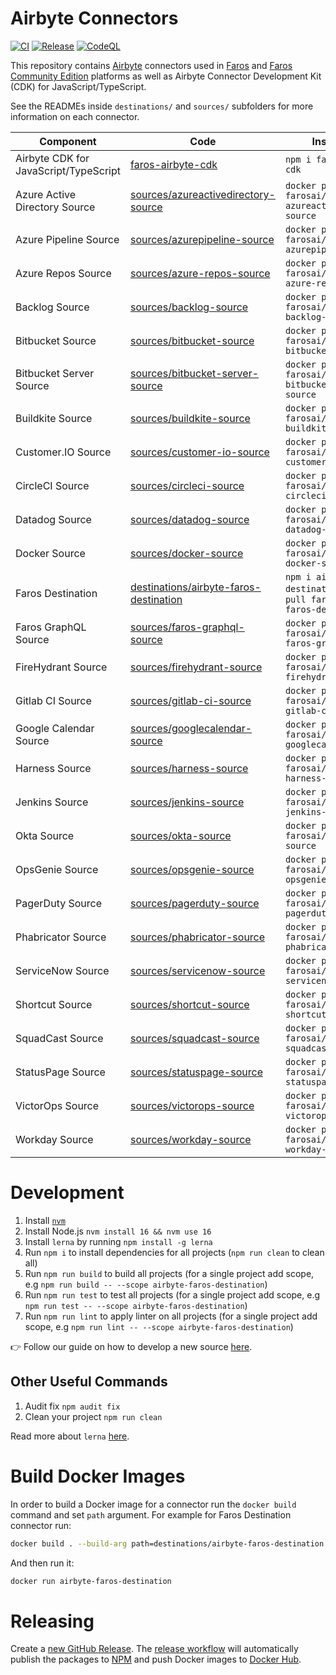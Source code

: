 # Airbyte Connectors

[![CI](https://github.com/faros-ai/airbyte-connectors/actions/workflows/ci.yml/badge.svg)](https://github.com/faros-ai/airbyte-connectors/actions/workflows/ci.yml) [![Release](https://github.com/faros-ai/airbyte-connectors/actions/workflows/release.yml/badge.svg)](https://github.com/faros-ai/airbyte-connectors/actions/workflows/release.yml) [![CodeQL](https://github.com/faros-ai/airbyte-connectors/actions/workflows/codeql-analysis.yml/badge.svg)](https://github.com/faros-ai/airbyte-connectors/actions/workflows/codeql-analysis.yml)

This repository contains [Airbyte](https://airbyte.io/) connectors used in [Faros](https://www.faros.ai) and [Faros Community Edition](https://github.com/faros-ai/faros-community-edition) platforms as well as Airbyte Connector Development Kit (CDK) for JavaScript/TypeScript.

See the READMEs inside `destinations/` and `sources/` subfolders for more information on each connector.

| Component                             | Code                                                                             | Installation                                                                         | Version                                                                                                                                                                                                                                                                                                                  |
| ------------------------------------- | -------------------------------------------------------------------------------- | ------------------------------------------------------------------------------------ | ------------------------------------------------------------------------------------------------------------------------------------------------------------------------------------------------------------------------------------------------------------------------------------------------------------------------ |
| Airbyte CDK for JavaScript/TypeScript | [faros-airbyte-cdk](faros-airbyte-cdk)                                           | `npm i faros-airbyte-cdk`                                                            | [![npm package](https://img.shields.io/npm/v/faros-airbyte-cdk?color=blue&label=npm)](https://www.npmjs.com/package/faros-airbyte-cdk)                                                                                                                                                                                   |
| Azure Active Directory Source         | [sources/azureactivedirectory-source](sources/azureactivedirectory-source)       | `docker pull farosai/airbyte-azureactivedirectory-source`                            | [![](https://img.shields.io/docker/v/farosai/airbyte-azureactivedirectory-source?color=blue&label=docker)](https://hub.docker.com/r/farosai/airbyte-azureactivedirectory-source/tags)                                                                                                                                    |
| Azure Pipeline Source                 | [sources/azurepipeline-source](sources/azurepipeline-source)                     | `docker pull farosai/airbyte-azurepipeline-source`                                   | [![](https://img.shields.io/docker/v/farosai/airbyte-azurepipeline-source?color=blue&label=docker)](https://hub.docker.com/r/farosai/airbyte-azurepipeline-source/tags)                                                                                                                                                  |
| Azure Repos Source                    | [sources/azure-repos-source](sources/azure-repos-source)                         | `docker pull farosai/airbyte-azure-repos-source`                                     | [![](https://img.shields.io/docker/v/farosai/airbyte-azure-repos-source?color=blue&label=docker)](https://hub.docker.com/r/farosai/airbyte-azure-repos-source/tags)                                                                                                                                                      |
| Backlog Source                        | [sources/backlog-source](sources/backlog-source)                                 | `docker pull farosai/airbyte-backlog-source`                                         | [![](https://img.shields.io/docker/v/farosai/airbyte-backlog-source?color=blue&label=docker)](https://hub.docker.com/r/farosai/airbyte-backlog-source/tags)                                                                                                                                                              |
| Bitbucket Source                      | [sources/bitbucket-source](sources/bitbucket-source)                             | `docker pull farosai/airbyte-bitbucket-source`                                       | [![](https://img.shields.io/docker/v/farosai/airbyte-bitbucket-source?color=blue&label=docker)](https://hub.docker.com/r/farosai/airbyte-bitbucket-source/tags)                                                                                                                                                          |
| Bitbucket Server Source               | [sources/bitbucket-server-source](sources/bitbucket-server-source)               | `docker pull farosai/airbyte-bitbucket-server-source`                                | [![](https://img.shields.io/docker/v/farosai/airbyte-bitbucket-server-source?color=blue&label=docker)](https://hub.docker.com/r/farosai/airbyte-bitbucket-server-source/tags)                                                                                                                                            |
| Buildkite Source                      | [sources/buildkite-source](sources/buildkite-source)                             | `docker pull farosai/airbyte-buildkite-source`                                       | [![](https://img.shields.io/docker/v/farosai/airbyte-buildkite-source?color=blue&label=docker)](https://hub.docker.com/r/farosai/airbyte-buildkite-source/tags)                                                                                                                                                          |
| Customer.IO Source                    | [sources/customer-io-source](sources/customer-io-source)                         | `docker pull farosai/airbyte-customer-io-source`                                     | [![](https://img.shields.io/docker/v/farosai/airbyte-customer-io-source?color=blue&label=docker)](https://hub.docker.com/r/farosai/airbyte-customer-io-source/tags)                                                                                                                                                      |
| CircleCI Source                       | [sources/circleci-source](sources/circleci-source)                               | `docker pull farosai/airbyte-circleci-source`                                        | [![](https://img.shields.io/docker/v/farosai/airbyte-circleci-source?color=blue&label=docker)](https://hub.docker.com/r/farosai/airbyte-circleci-source/tags)                                                                                                                                                            |
| Datadog Source                        | [sources/datadog-source](sources/datadog-source)                                 | `docker pull farosai/airbyte-datadog-source`                                         | [![](https://img.shields.io/docker/v/farosai/airbyte-datadog-source?color=blue&label=docker)](https://hub.docker.com/r/farosai/airbyte-datadog-source/tags)                                                                                                                                                              |
| Docker Source                         | [sources/docker-source](sources/docker-source)                                   | `docker pull farosai/airbyte-docker-source`                                          | [![](https://img.shields.io/docker/v/farosai/airbyte-docker-source?color=blue&label=docker)](https://hub.docker.com/r/farosai/airbyte-docker-source/tags)                                                                                                                                                                |
| Faros Destination                     | [destinations/airbyte-faros-destination](destinations/airbyte-faros-destination) | `npm i airbyte-faros-destination` or `docker pull farosai/airbyte-faros-destination` | [![npm package](https://img.shields.io/npm/v/airbyte-faros-destination?color=blue&label=npm)](https://www.npmjs.com/package/airbyte-faros-destination) [![](https://img.shields.io/docker/v/farosai/airbyte-faros-destination?color=blue&label=docker)](https://hub.docker.com/r/farosai/airbyte-faros-destination/tags) |
| Faros GraphQL Source                  | [sources/faros-graphql-source](sources/faros-graphql-source)                     | `docker pull farosai/airbyte-faros-graphql-source`                                   | [![](https://img.shields.io/docker/v/farosai/airbyte-faros-graphql-source?color=blue&label=docker)](https://hub.docker.com/r/farosai/airbyte-faros-graphql-source/tags)                                                                                                                                                  |
| FireHydrant Source                    | [sources/firehydrant-source](sources/firehydrant-source)                         | `docker pull farosai/airbyte-firehydrant-source`                                     | [![](https://img.shields.io/docker/v/farosai/airbyte-firehydrant-source?color=blue&label=docker)](https://hub.docker.com/r/farosai/airbyte-firehydrant-source/tags)                                                                                                                                                      |
| Gitlab CI Source                      | [sources/gitlab-ci-source](sources/gitlab-ci-source)                             | `docker pull farosai/airbyte-gitlab-ci-source`                                       | [![](https://img.shields.io/docker/v/farosai/airbyte-gitlab-ci-source?color=blue&label=docker)](https://hub.docker.com/r/farosai/airbyte-gitlab-ci-source/tags)                                                                                                                                                          |
| Google Calendar Source                | [sources/googlecalendar-source](sources/googlecalendar-source)                   | `docker pull farosai/airbyte-googlecalendar-source`                                  | [![](https://img.shields.io/docker/v/farosai/airbyte-googlecalendar-source?color=blue&label=docker)](https://hub.docker.com/r/farosai/airbyte-googlecalendar-source/tags)                                                                                                                                                |
| Harness Source                        | [sources/harness-source](sources/harness-source)                                 | `docker pull farosai/airbyte-harness-source`                                         | [![](https://img.shields.io/docker/v/farosai/airbyte-harness-source?color=blue&label=docker)](https://hub.docker.com/r/farosai/airbyte-harness-source/tags)                                                                                                                                                              |
| Jenkins Source                        | [sources/jenkins-source](sources/jenkins-source)                                 | `docker pull farosai/airbyte-jenkins-source`                                         | [![](https://img.shields.io/docker/v/farosai/airbyte-jenkins-source?color=blue&label=docker)](https://hub.docker.com/r/farosai/airbyte-jenkins-source/tags)                                                                                                                                                              |
| Okta Source                           | [sources/okta-source](sources/okta-source)                                       | `docker pull farosai/airbyte-okta-source`                                            | [![](https://img.shields.io/docker/v/farosai/airbyte-okta-source?color=blue&label=docker)](https://hub.docker.com/r/farosai/airbyte-okta-source/tags)                                                                                                                                                                    |
| OpsGenie Source                       | [sources/opsgenie-source](sources/opsgenie-source)                               | `docker pull farosai/airbyte-opsgenie-source`                                        | [![](https://img.shields.io/docker/v/farosai/airbyte-opsgenie-source?color=blue&label=docker)](https://hub.docker.com/r/farosai/airbyte-opsgenie-source/tags)                                                                                                                                                            |
| PagerDuty Source                      | [sources/pagerduty-source](sources/pagerduty-source)                             | `docker pull farosai/airbyte-pagerduty-source`                                       | [![](https://img.shields.io/docker/v/farosai/airbyte-pagerduty-source?color=blue&label=docker)](https://hub.docker.com/r/farosai/airbyte-pagerduty-source/tags)                                                                                                                                                          |
| Phabricator Source                    | [sources/phabricator-source](sources/phabricator-source)                         | `docker pull farosai/airbyte-phabricator-source`                                     | [![](https://img.shields.io/docker/v/farosai/airbyte-phabricator-source?color=blue&label=docker)](https://hub.docker.com/r/farosai/airbyte-phabricator-source/tags)                                                                                                                                                      |
| ServiceNow Source                     | [sources/servicenow-source](sources/servicenow-source)                           | `docker pull farosai/airbyte-servicenow-source`                                      | [![](https://img.shields.io/docker/v/farosai/airbyte-servicenow-source?color=blue&label=docker)](https://hub.docker.com/r/farosai/airbyte-servicenow-source/tags)                                                                                                                                                        |
| Shortcut Source                       | [sources/shortcut-source](sources/shortcut-source)                               | `docker pull farosai/airbyte-shortcut-source`                                        | [![](https://img.shields.io/docker/v/farosai/airbyte-shortcut-source?color=blue&label=docker)](https://hub.docker.com/r/farosai/airbyte-shortcut-source/tags)                                                                                                                                                            |
| SquadCast Source                      | [sources/squadcast-source](sources/squadcast-source)                             | `docker pull farosai/airbyte-squadcast-source`                                       | [![](https://img.shields.io/docker/v/farosai/airbyte-squadcast-source?color=blue&label=docker)](https://hub.docker.com/r/farosai/airbyte-squadcast-source/tags)                                                                                                                                                          |
| StatusPage Source                     | [sources/statuspage-source](sources/statuspage-source)                           | `docker pull farosai/airbyte-statuspage-source`                                      | [![](https://img.shields.io/docker/v/farosai/airbyte-statuspage-source?color=blue&label=docker)](https://hub.docker.com/r/farosai/airbyte-statuspage-source/tags)                                                                                                                                                        |
| VictorOps Source                      | [sources/victorops-source](sources/victorops-source)                             | `docker pull farosai/airbyte-victorops-source`                                       | [![](https://img.shields.io/docker/v/farosai/airbyte-victorops-source?color=blue&label=docker)](https://hub.docker.com/r/farosai/airbyte-victorops-source/tags)                                                                                                                                                          |
| Workday Source                        | [sources/workday-source](sources/workday-source)                                 | `docker pull farosai/airbyte-workday-source`                                         | [![](https://img.shields.io/docker/v/farosai/airbyte-workday-source?color=blue&label=docker)](https://hub.docker.com/r/farosai/airbyte-workday-source/tags)                                                                                                                                                              |

# Development

1. Install [`nvm`](https://github.com/nvm-sh/nvm#installing-and-updating)
2. Install Node.js `nvm install 16 && nvm use 16`
3. Install `lerna` by running `npm install -g lerna`
4. Run `npm i` to install dependencies for all projects (`npm run clean` to clean all)
5. Run `npm run build` to build all projects (for a single project add scope, e.g `npm run build -- --scope airbyte-faros-destination`)
6. Run `npm run test` to test all projects (for a single project add scope, e.g `npm run test -- --scope airbyte-faros-destination`)
7. Run `npm run lint` to apply linter on all projects (for a single project add scope, e.g `npm run lint -- --scope airbyte-faros-destination`)

👉 Follow our guide on how to develop a new source [here](https://github.com/faros-ai/airbyte-connectors/tree/main/sources#developing-an-airbyte-source).

## Other Useful Commands

1. Audit fix `npm audit fix`
2. Clean your project `npm run clean`

Read more about `lerna` [here](https://github.com/lerna/lerna).

# Build Docker Images

In order to build a Docker image for a connector run the `docker build` command and set `path` argument.
For example for Faros Destination connector run:

```sh
docker build . --build-arg path=destinations/airbyte-faros-destination --build-arg path=0.0.1 -t airbyte-faros-destination
```

And then run it:

```sh
docker run airbyte-faros-destination
```

# Releasing

Create a [new GitHub Release](https://github.com/faros-ai/airbyte-connectors/releases/new). The [release workflow](https://github.com/faros-ai/airbyte-connectors/blob/main/.github/workflows/release.yml) will automatically publish the packages to [NPM](https://www.npmjs.com/search?q=faros) and push Docker images to [Docker Hub](https://hub.docker.com/u/farosai).
